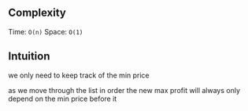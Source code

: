 ## Complexity
Time: `O(n)`
Space: `O(1)`

## Intuition

we only need to keep track of the min price

as we move through the list in order the new max profit will always only depend on the min price before it
